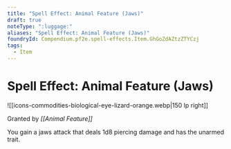 ```yaml
---
title: "Spell Effect: Animal Feature (Jaws)"
draft: true
noteType: ":luggage:"
aliases: "Spell Effect: Animal Feature (Jaws)"
foundryId: Compendium.pf2e.spell-effects.Item.GhGoZdAZtzZTYCzj
tags:
  - Item
---
```


# Spell Effect: Animal Feature (Jaws)
![[icons-commodities-biological-eye-lizard-orange.webp|150 lp right]]

Granted by _[[Animal Feature]]_

You gain a jaws attack that deals 1d8 piercing damage and has the unarmed trait.
